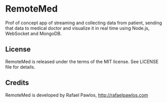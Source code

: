 # RemoteMed

Prof of concept app of streaming and collecting data from patient,
sending that data to medical doctor and visualize it in real time
using Node.js, WebSocket and MongoDB.

## License

RemoteMed is released under the terms of the MIT license. See LICENSE file for details.


## Credits

RemoteMed is developed by Rafael Pawlos, http://rafaelpawlos.com
